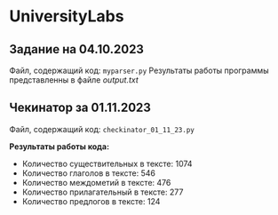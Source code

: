 # UniversityLabs

## Задание на 04.10.2023
Файл, содержащий код: ```myparser.py```
Результаты работы программы представленны в файле *output.txt*

## Чекинатор за 01.11.2023
Файл, содержащий код: ```checkinator_01_11_23.py```

**Результаты работы кода:**
- Количество существительных в тексте: 1074
- Количество глаголов в тексте: 546
- Количество междометий в тексте: 476
- Количество прилагательный в тексте: 277
- Количество предлогов в тексте: 124